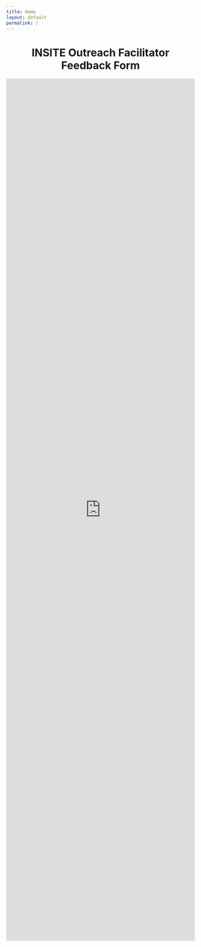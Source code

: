 ```yaml
---
title: Home
layout: default
permalink: /
---
```


<h1 style="text-align:center;">INSITE Outreach Facilitator Feedback Form</h1>

<iframe src="https://docs.google.com/forms/d/e/1FAIpQLSc9AYpes-x0-6EjwTV0QWyyjOBsBLaK1JIELcIERSBWH89xPg/viewform?embedded=true" style="width:100%;height:2300px;" frameborder="0" marginheight="0" marginwidth="0">Loading…</iframe>
